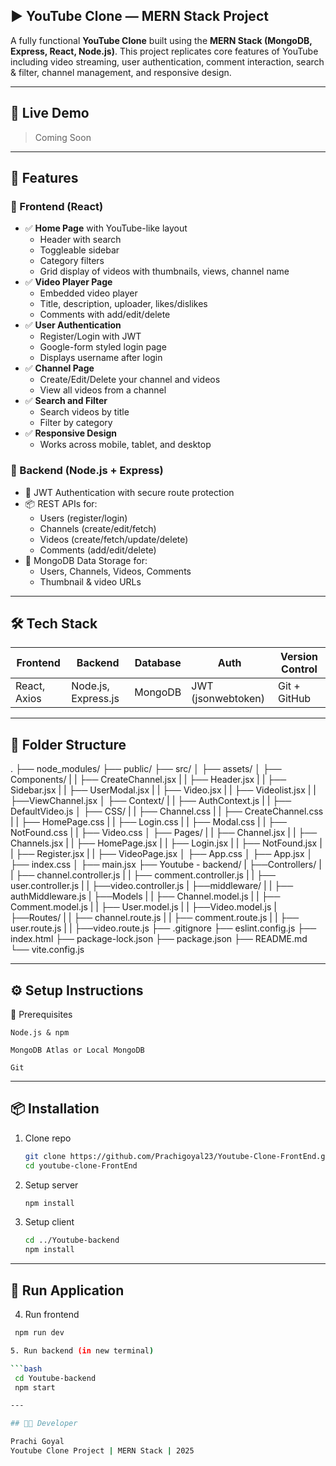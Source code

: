 ##  ▶️ YouTube Clone — MERN Stack Project

A fully functional **YouTube Clone** built using the **MERN Stack (MongoDB, Express, React, Node.js)**. This project replicates core features of YouTube including video streaming, user authentication, comment interaction, search & filter, channel management, and responsive design.

---

## 🚀 Live Demo

> Coming Soon 

---

## 📌 Features

### 🔸 Frontend (React)

- ✅ **Home Page** with YouTube-like layout
  - Header with search
  - Toggleable sidebar
  - Category filters
  - Grid display of videos with thumbnails, views, channel name
- ✅ **Video Player Page**
  - Embedded video player
  - Title, description, uploader, likes/dislikes
  - Comments with add/edit/delete
- ✅ **User Authentication**
  - Register/Login with JWT
  - Google-form styled login page
  - Displays username after login
- ✅ **Channel Page**
  - Create/Edit/Delete your channel and videos
  - View all videos from a channel
- ✅ **Search and Filter**
  - Search videos by title
  - Filter by category
- ✅ **Responsive Design**
  - Works across mobile, tablet, and desktop

### 🔹 Backend (Node.js + Express)

- 🔐 JWT Authentication with secure route protection
- 📦 REST APIs for:
  - Users (register/login)
  - Channels (create/edit/fetch)
  - Videos (create/fetch/update/delete)
  - Comments (add/edit/delete)
- 📁 MongoDB Data Storage for:
  - Users, Channels, Videos, Comments
  - Thumbnail & video URLs

---

## 🛠 Tech Stack

| Frontend         | Backend              | Database   | Auth         | Version Control |
|------------------|----------------------|------------|--------------|-----------------|
| React, Axios     | Node.js, Express.js  | MongoDB    | JWT (jsonwebtoken) | Git + GitHub     |

---

## 📂 Folder Structure

   .
   ├── node_modules/
   ├── public/
   ├── src/
   │   ├── assets/
   │   ├── Components/
   |   |   ├── CreateChannel.jsx
   |   |   ├── Header.jsx
   |   |   ├── Sidebar.jsx
   |   |   ├── UserModal.jsx
   |   |   ├── Video.jsx
   |   |   ├── Videolist.jsx
   |   |   ├──ViewChannel.jsx
   │   ├── Context/
   |   |   ├── AuthContext.js
   |   |   ├── DefaultVideo.js
   │   ├── CSS/
   |   |   ├── Channel.css
   |   |   ├── CreateChannel.css
   |   |   ├── HomePage.css
   |   |   ├── Login.css
   |   |   ├── Modal.css
   |   |   ├── NotFound.css
   |   |   ├── Video.css
   │   ├── Pages/
   |   |   ├── Channel.jsx
   |   |   ├── Channels.jsx
   |   |   ├── HomePage.jsx
   |   |   ├── Login.jsx
   |   |   ├── NotFound.jsx
   |   |   ├── Register.jsx
   |   |   ├── VideoPage.jsx
   │   ├── App.css
   │   ├── App.jsx
   │   ├── index.css
   │   ├── main.jsx
   ├── Youtube - backend/
   |   ├──Controllers/
   |   |   ├── channel.controller.js
   |   |   ├── comment.controller.js
   |   |   ├── user.controller.js
   |   |   ├──video.controller.js
   |   ├──middleware/
   |   |   ├── authMiddleware.js
   |   ├──Models
   |   |   ├── Channel.model.js
   |   |   ├── Comment.model.js
   |   |   ├── User.model.js
   |   |   ├──Video.model.js 
   |   ├──Routes/
   |   |   ├── channel.route.js
   |   |   ├── comment.route.js
   |   |   ├── user.route.js
   |   |   ├──video.route.js
   ├── .gitignore
   ├── eslint.config.js
   ├── index.html
   ├── package-lock.json
   ├── package.json
   ├── README.md
   └── vite.config.js


---

## ⚙️ Setup Instructions

📌 Prerequisites

    Node.js & npm

    MongoDB Atlas or Local MongoDB

    Git

---

## 📦 Installation

1. Clone repo

   ```bash
   git clone https://github.com/Prachigoyal23/Youtube-Clone-FrontEnd.git
   cd youtube-clone-FrontEnd

2. Setup server

   ```bash
   npm install

3. Setup client

   ```bash
   cd ../Youtube-backend
   npm install

---

## 🚀 Run Application

4. Run frontend

  ```bash
   npm run dev

5. Run backend (in new terminal)
  
  ```bash
   cd Youtube-backend
   npm start

---

## 🧑‍💻 Developer

Prachi Goyal
Youtube Clone Project | MERN Stack | 2025